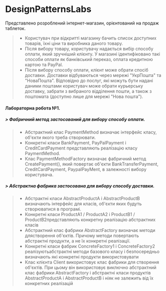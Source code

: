# DesignPatternsLabs

Представлено розроблений інтернет-магазин, орієнтований на продаж таблеток.
>- Користувач при відкритті магазину бачить список доступних товарів, їхні ціни та виробника даного товару.
>- Після вибору товару, користувачу надається вибір способу оплати, який зручніший клієнту. У магазині ідентифіковано такі способи оплати як банківський переказ, оплата кредитною картою та PayPal.
>- Після вибору способу оплати, клієнт може обрати спосіб доставки. Доставки відбуваються через мережі "УкрПошта" та "НоваПошта". Відповідно до послуг, які можуть бути надані даними поштами користувач може обрати курьерську доставку, забрати з вибраного відділення пошти, а також з поштомата (доступно лише для мережі "Нова пошта").
   
#### **Лабораторна робота №1.** 	
##### > Фабричний метод застосований для вибору способу оплати.
>- Абстрактний клас PaymentMethod визначає інтерфейс класу, об'єкти якого треба створювати.
>- Конкретні класи BankPayment, PayPalPayment і CreditCardPayment представляють
реалізацію класу PaymentMethod.
>- Клас PaymentMethodFactory визначає фабричний метод CreatePayment(), який повертає об'єкти BankTransferPayment, CreditCardPayment, PaypalPayMent, в залежності вибору користувача.

##### > Абстрактна фабрика застосована для вибору способу доставки.
>- Абстрактні класи AbstractProductA і AbstractProductB визначають інтерфейс для класів, об'єкти яких будуть створюватися в програмі.
>- Конкретні класи ProductA1 / ProductA2 і ProductB1 / ProductB2представляють конкретну реалізацію абстрактних класів
>- Абстрактний клас фабрики AbstractFactory визначає методи длястворення об'єктів. Причому методи повертають абстрактні продукти, а не їх конкретні реалізації.
>- Конкретні класи фабрик ConcreteFactory1 і ConcreteFactory2 реалізуютьабстрактні методи базового класу і безпосередньо визначають які конкретні продукти використовувати
>- Клас клієнта Client використовує клас фабрики для створення об'єктів. При цьому він використовує виключно абстрактний клас фабрики AbstractFactory і абстрактні класи продуктів AbstractProductA і AbstractProductB і ніяк не залежить від їх конкретних реалізацій  
